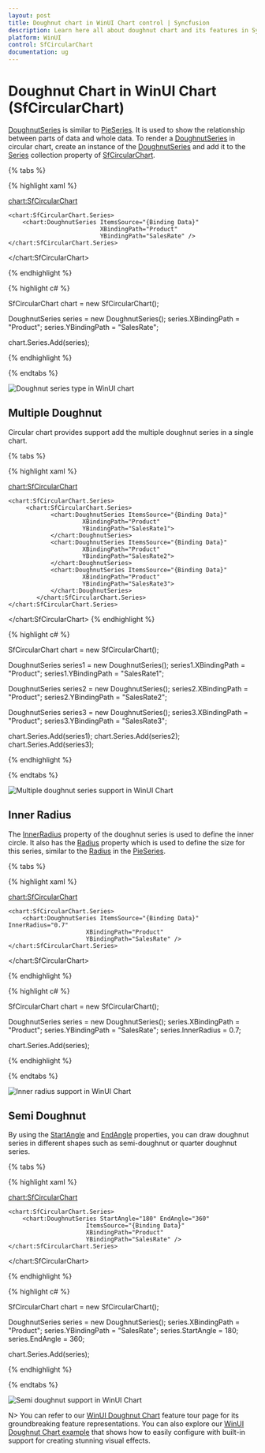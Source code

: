 ```yaml
---
layout: post
title: Doughnut chart in WinUI Chart control | Syncfusion
description: Learn here all about doughnut chart and its features in Syncfusion WinUI Chart (SfCircularChart) control.
platform: WinUI
control: SfCircularChart
documentation: ug
---
```


# Doughnut Chart in WinUI Chart (SfCircularChart)

[DoughnutSeries](https://help.syncfusion.com/cr/winui/Syncfusion.UI.Xaml.Charts.DoughnutSeries.html) is similar to [PieSeries](https://help.syncfusion.com/cr/winui/Syncfusion.UI.Xaml.Charts.PieSeries.html). It is used to show the relationship between parts of data and whole data. To render a [DoughnutSeries](https://help.syncfusion.com/cr/winui/Syncfusion.UI.Xaml.Charts.DoughnutSeries.html) in circular chart, create an instance of the [DoughnutSeries](https://help.syncfusion.com/cr/winui/Syncfusion.UI.Xaml.Charts.DoughnutSeries.html) and add it to the [Series](https://help.syncfusion.com/cr/winui/Syncfusion.UI.Xaml.Charts.SfCircularChart.html#Syncfusion_UI_Xaml_Charts_SfCircularChart_Series) collection property of [SfCircularChart](https://help.syncfusion.com/cr/winui/Syncfusion.UI.Xaml.Charts.SfCircularChart.html).

{% tabs %}

{% highlight xaml %}

<chart:SfCircularChart>

    <chart:SfCircularChart.Series>
        <chart:DoughnutSeries ItemsSource="{Binding Data}" 
                              XBindingPath="Product" 
                              YBindingPath="SalesRate" />
    </chart:SfCircularChart.Series>

</chart:SfCircularChart>

{% endhighlight %}

{% highlight c# %}

SfCircularChart chart = new SfCircularChart();

DoughnutSeries series = new DoughnutSeries();
series.XBindingPath = "Product";
series.YBindingPath = "SalesRate";

chart.Series.Add(series);

{% endhighlight %}

{% endtabs %}

![Doughnut series type in WinUI chart](Series_images/doughnut_chart.png)

## Multiple Doughnut

Circular chart provides support add the multiple doughnut series in a single chart.

{% tabs %}

{% highlight xaml %}

<chart:SfCircularChart>

    <chart:SfCircularChart.Series>
         <chart:SfCircularChart.Series>
                <chart:DoughnutSeries ItemsSource="{Binding Data}" 
                         XBindingPath="Product" 
                         YBindingPath="SalesRate1">
                </chart:DoughnutSeries>
                <chart:DoughnutSeries ItemsSource="{Binding Data}" 
                         XBindingPath="Product" 
                         YBindingPath="SalesRate2">
                </chart:DoughnutSeries>
                <chart:DoughnutSeries ItemsSource="{Binding Data}" 
                         XBindingPath="Product" 
                         YBindingPath="SalesRate3">
                </chart:DoughnutSeries>
            </chart:SfCircularChart.Series>
    </chart:SfCircularChart.Series>

</chart:SfCircularChart>
{% endhighlight %}

{% highlight c# %}

SfCircularChart chart = new SfCircularChart();

DoughnutSeries series1 = new DoughnutSeries();
series1.XBindingPath = "Product";
series1.YBindingPath = "SalesRate1";

DoughnutSeries series2 = new DoughnutSeries();
series2.XBindingPath = "Product";
series2.YBindingPath = "SalesRate2";

DoughnutSeries series3 = new DoughnutSeries();
series3.XBindingPath = "Product";
series3.YBindingPath = "SalesRate3";

chart.Series.Add(series1);
chart.Series.Add(series2);
chart.Series.Add(series3);

{% endhighlight %}

{% endtabs %}

![Multiple doughnut series support in WinUI Chart](Series_images/winui-multiple-doughnut-series.png)

## Inner Radius

The [InnerRadius](https://help.syncfusion.com/cr/winui/Syncfusion.UI.Xaml.Charts.DoughnutSeries.html#Syncfusion_UI_Xaml_Charts_DoughnutSeries_InnerRadius) property of the doughnut series is used to define the inner circle. It also has the [Radius](https://help.syncfusion.com/cr/winui/Syncfusion.UI.Xaml.Charts.CircularSeries.html#Syncfusion_UI_Xaml_Charts_CircularSeries_Radius) property which is used to define the size for this series, similar to the [Radius](https://help.syncfusion.com/cr/winui/Syncfusion.UI.Xaml.Charts.CircularSeries.html#Syncfusion_UI_Xaml_Charts_CircularSeries_Radius) in the [PieSeries](https://help.syncfusion.com/cr/winui/Syncfusion.UI.Xaml.Charts.PieSeries.html).

{% tabs %}

{% highlight xaml %}

<chart:SfCircularChart>

    <chart:SfCircularChart.Series>
        <chart:DoughnutSeries ItemsSource="{Binding Data}" InnerRadius="0.7"
                          XBindingPath="Product" 
                          YBindingPath="SalesRate" />
    </chart:SfCircularChart.Series>

</chart:SfCircularChart>

{% endhighlight %}

{% highlight c# %}

SfCircularChart chart = new SfCircularChart();

DoughnutSeries series = new DoughnutSeries();
series.XBindingPath = "Product";
series.YBindingPath = "SalesRate";
series.InnerRadius = 0.7;

chart.Series.Add(series);

{% endhighlight %}

{% endtabs %}

![Inner radius support in WinUI Chart](Series_images/doughnut_inner_radius.png)

## Semi Doughnut

By using the [StartAngle](https://help.syncfusion.com/cr/winui/Syncfusion.UI.Xaml.Charts.CircularSeries.html#Syncfusion_UI_Xaml_Charts_CircularSeries_StartAngle) and [EndAngle](https://help.syncfusion.com/cr/winui/Syncfusion.UI.Xaml.Charts.CircularSeries.html#Syncfusion_UI_Xaml_Charts_CircularSeries_EndAngle) properties, you can draw doughnut series in different shapes such as semi-doughnut or quarter doughnut series.

{% tabs %}

{% highlight xaml %}

<chart:SfCircularChart>

    <chart:SfCircularChart.Series>
        <chart:DoughnutSeries StartAngle="180" EndAngle="360"
                          ItemsSource="{Binding Data}"
                          XBindingPath="Product" 
                          YBindingPath="SalesRate" />
    </chart:SfCircularChart.Series>

</chart:SfCircularChart>
    
{% endhighlight %}

{% highlight c# %}

SfCircularChart chart = new SfCircularChart();

DoughnutSeries series = new DoughnutSeries();
series.XBindingPath = "Product";
series.YBindingPath = "SalesRate";
series.StartAngle = 180;
series.EndAngle = 360;

chart.Series.Add(series);

{% endhighlight %}

{% endtabs %}

![Semi doughnut support in WinUI Chart](Series_images/semi_doughnut_chart.png)

N> You can refer to our [WinUI Doughnut Chart](https://www.syncfusion.com/winui-controls/charts/winui-doughnut-chart) feature tour page for its groundbreaking feature representations. You can also explore our [WinUI Doughnut Chart example](https://github.com/syncfusion/winui-demos/blob/master/chart/Views/Circular%20Charts/Doughnut/DoughnutChart.xaml) that shows how to easily configure with built-in support for creating stunning visual effects.